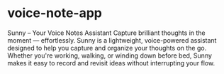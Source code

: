 # voice-note-app
Sunny – Your Voice Notes Assistant Capture brilliant thoughts in the moment — effortlessly. Sunny is a lightweight, voice-powered assistant designed to help you capture and organize your thoughts on the go. Whether you're working, walking, or winding down before bed, Sunny makes it easy to record and revisit ideas without interrupting your flow.
